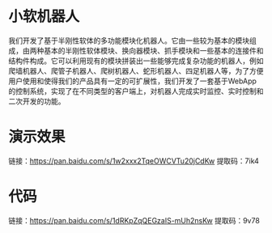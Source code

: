 # 小软机器人

我们开发了基于半刚性软体的多功能模块化机器人。它由一些较为基本的模块组成，由两种基本的半刚性软体模块、换向器模块、抓手模块和一些基本的连接件和结构件构成。它可以利用现有的模块拼装出一些能够完成复杂功能的机器人，例如爬墙机器人、爬管子机器人、爬树机器人、蛇形机器人、四足机器人等，为了方便用户使用和使得我们的产品具有一定的可扩展性，我们开发了一套基于WebApp的控制系统，实现了在不同类型的客户端上，对机器人完成实时监控、实时控制和二次开发的功能。

# 演示效果
链接：https://pan.baidu.com/s/1w2xxx2TqeOWCVTu20jCdKw 提取码：7ik4 
# 代码
链接：https://pan.baidu.com/s/1dRKpZqQEGzaIS-mUh2nsKw 提取码：9v78 
